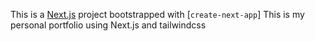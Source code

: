 This is a [Next.js](https://nextjs.org/) project bootstrapped with [`create-next-app`]
This is my personal portfolio using Next.js and tailwindcss
